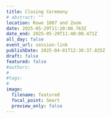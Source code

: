 ```yaml
---
title: Closing Ceremony
# abstract: ""
location: Rowe 1007 and Zoom
date: 2025-05-29T11:20:00.763Z
date_end: 2025-05-29T11:40:00.471Z
all_day: false
event_url: session-link
publishDate: 2025-04-01T12:36:37.825Z
draft: false
featured: false
#authors:
#
#tags:
#
image:
  filename: featured
  focal_point: Smart
  preview_only: false
---
```


